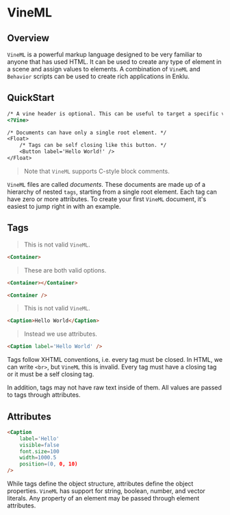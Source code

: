 # VineML

## Overview

`VineML` is a powerful markup language designed to be very familiar to anyone that has used HTML. It can be used to create any type of element in a scene and assign values to elements. A combination of `VineML` and `Behavior` scripts can be used to create rich applications in Enklu.

## QuickStart

```html
/* A vine header is optional. This can be useful to target a specific version of the VineML parser. */
<?Vine>

/* Documents can have only a single root element. */
<Float>
	/* Tags can be self closing like this button. */
	<Button label='Hello World!' />
</Float>
```

> Note that `VineML` supports C-style block comments.

`VineML` files are called _documents_. These documents are made up of a hierarchy of nested `tags`, starting from a single root element. Each tag can have zero or more attributes. To create your first `VineML` document, it's easiest to jump right in with an example.

## Tags

> This is not valid `VineML`.

```html
<Container>
```

> These are both valid options.

```html
<Container></Container>

<Container />
```

> This is not valid `VineML`.

```html
<Caption>Hello World</Caption>
```

> Instead we use attributes.

```html
<Caption label='Hello World' />
```

Tags follow XHTML conventions, i.e. every tag must be closed. In HTML, we can write `<br>`, but `VineML` this is invalid. Every tag must have a closing tag or it must be a self closing tag.

In addition, tags may not have raw text inside of them. All values are passed to tags through attributes.

## Attributes

```html
<Caption
	label='Hello'
	visible=false 
	font.size=100
	width=1000.5
	position=(0, 0, 10)
/>
```

While tags define the object structure, attributes define the object properties. `VineML` has support for string, boolean, number, and vector literals. Any property of an element may be passed through element attributes.